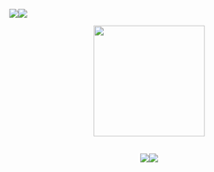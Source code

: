 <a><img src='https://i.imgur.com/LyHic3i.gif'/></a><a><img src='https://i.imgur.com/LyHic3i.gif'/></a>

<div id="header" align="center">
  <img src="https://64.media.tumblr.com/d1acaa13b34b58735fc91a379303cff8/tumblr_pun53hNdAw1t2ijmjo1_540.gif" height="200"/> <br> <br>

<a><img src='https://i.imgur.com/LyHic3i.gif'/></a><a><img src='https://i.imgur.com/LyHic3i.gif'/></a>



